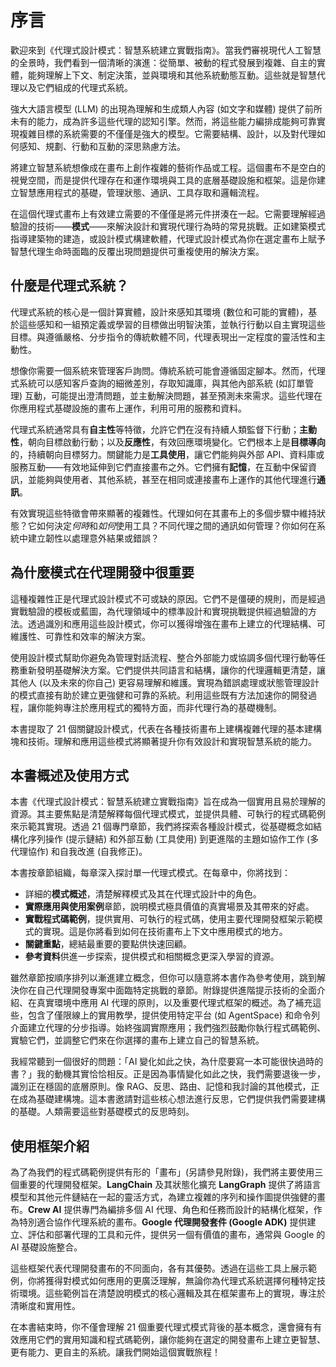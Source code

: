 # 序言

歡迎來到《代理式設計模式：智慧系統建立實戰指南》。當我們審視現代人工智慧的全景時，我們看到一個清晰的演進：從簡單、被動的程式發展到複雜、自主的實體，能夠理解上下文、制定決策，並與環境和其他系統動態互動。這些就是智慧代理以及它們組成的代理式系統。

強大大語言模型 (LLM) 的出現為理解和生成類人內容 (如文字和媒體) 提供了前所未有的能力，成為許多這些代理的認知引擎。然而，將這些能力編排成能夠可靠實現複雜目標的系統需要的不僅僅是強大的模型。它需要結構、設計，以及對代理如何感知、規劃、行動和互動的深思熟慮方法。

將建立智慧系統想像成在畫布上創作複雜的藝術作品或工程。這個畫布不是空白的視覺空間，而是提供代理存在和運作環境與工具的底層基礎設施和框架。這是你建立智慧應用程式的基礎，管理狀態、通訊、工具存取和邏輯流程。

在這個代理式畫布上有效建立需要的不僅僅是將元件拼湊在一起。它需要理解經過驗證的技術——**模式**——來解決設計和實現代理行為時的常見挑戰。正如建築模式指導建築物的建造，或設計模式構建軟體，代理式設計模式為你在選定畫布上賦予智慧代理生命時面臨的反覆出現問題提供可重複使用的解決方案。

## 什麼是代理式系統？

代理式系統的核心是一個計算實體，設計來感知其環境 (數位和可能的實體)，基於這些感知和一組預定義或學習的目標做出明智決策，並執行行動以自主實現這些目標。與遵循嚴格、分步指令的傳統軟體不同，代理表現出一定程度的靈活性和主動性。

想像你需要一個系統來管理客戶詢問。傳統系統可能會遵循固定腳本。然而，代理式系統可以感知客戶查詢的細微差別，存取知識庫，與其他內部系統 (如訂單管理) 互動，可能提出澄清問題，並主動解決問題，甚至預測未來需求。這些代理在你應用程式基礎設施的畫布上運作，利用可用的服務和資料。

代理式系統通常具有**自主性**等特徵，允許它們在沒有持續人類監督下行動；**主動性**，朝向目標啟動行動；以及**反應性**，有效回應環境變化。它們根本上是**目標導向**的，持續朝向目標努力。關鍵能力是**工具使用**，讓它們能夠與外部 API、資料庫或服務互動——有效地延伸到它們直接畫布之外。它們擁有**記憶**，在互動中保留資訊，並能夠與使用者、其他系統，甚至在相同或連接畫布上運作的其他代理進行**通訊**。

有效實現這些特徵會帶來顯著的複雜性。代理如何在其畫布上的多個步驟中維持狀態？它如何決定*何時*和*如何*使用工具？不同代理之間的通訊如何管理？你如何在系統中建立韌性以處理意外結果或錯誤？

## 為什麼模式在代理開發中很重要

這種複雜性正是代理式設計模式不可或缺的原因。它們不是僵硬的規則，而是經過實戰驗證的模板或藍圖，為代理領域中的標準設計和實現挑戰提供經過驗證的方法。透過識別和應用這些設計模式，你可以獲得增強在畫布上建立的代理結構、可維護性、可靠性和效率的解決方案。

使用設計模式幫助你避免為管理對話流程、整合外部能力或協調多個代理行動等任務重新發明基礎解決方案。它們提供共同語言和結構，讓你的代理邏輯更清楚，讓其他人 (以及未來的你自己) 更容易理解和維護。實現為錯誤處理或狀態管理設計的模式直接有助於建立更強健和可靠的系統。利用這些既有方法加速你的開發過程，讓你能夠專注於應用程式的獨特方面，而非代理行為的基礎機制。

本書提取了 21 個關鍵設計模式，代表在各種技術畫布上建構複雜代理的基本建構塊和技術。理解和應用這些模式將顯著提升你有效設計和實現智慧系統的能力。

## 本書概述及使用方式

本書《代理式設計模式：智慧系統建立實戰指南》旨在成為一個實用且易於理解的資源。其主要焦點是清楚解釋每個代理式模式，並提供具體、可執行的程式碼範例來示範其實現。透過 21 個專門章節，我們將探索各種設計模式，從基礎概念如結構化序列操作 (提示鏈結) 和外部互動 (工具使用) 到更進階的主題如協作工作 (多代理協作) 和自我改進 (自我修正)。

本書按章節組織，每章深入探討單一代理式模式。在每章中，你將找到：

* 詳細的**模式概述**，清楚解釋模式及其在代理式設計中的角色。
* **實際應用與使用案例**章節，說明模式極具價值的真實場景及其帶來的好處。
* **實戰程式碼範例**，提供實用、可執行的程式碼，使用主要代理開發框架示範模式的實現。這是你將看到如何在技術畫布上下文中應用模式的地方。
* **關鍵重點**，總結最重要的要點供快速回顧。
* **參考資料**供進一步探索，提供模式和相關概念更深入學習的資源。

雖然章節按順序排列以漸進建立概念，但你可以隨意將本書作為參考使用，跳到解決你在自己代理開發專案中面臨特定挑戰的章節。附錄提供進階提示技術的全面介紹、在真實環境中應用 AI 代理的原則，以及重要代理式框架的概述。為了補充這些，包含了僅限線上的實用教學，提供使用特定平台 (如 AgentSpace) 和命令列介面建立代理的分步指導。始終強調實際應用；我們強烈鼓勵你執行程式碼範例、實驗它們，並調整它們來在你選擇的畫布上建立自己的智慧系統。

我經常聽到一個很好的問題：「AI 變化如此之快，為什麼要寫一本可能很快過時的書？」我的動機其實恰恰相反。正是因為事情變化如此之快，我們需要退後一步，識別正在穩固的底層原則。像 RAG、反思、路由、記憶和我討論的其他模式，正在成為基礎建構塊。這本書邀請對這些核心想法進行反思，它們提供我們需要建構的基礎。人類需要這些對基礎模式的反思時刻。

## 使用框架介紹

為了為我們的程式碼範例提供有形的「畫布」(另請參見附錄)，我們將主要使用三個重要的代理開發框架。**LangChain** 及其狀態化擴充 **LangGraph** 提供了將語言模型和其他元件鏈結在一起的靈活方式，為建立複雜的序列和操作圖提供強健的畫布。**Crew AI** 提供專門為編排多個 AI 代理、角色和任務而設計的結構化框架，作為特別適合協作代理系統的畫布。**Google 代理開發套件 (Google ADK)** 提供建立、評估和部署代理的工具和元件，提供另一個有價值的畫布，通常與 Google 的 AI 基礎設施整合。

這些框架代表代理開發畫布的不同面向，各有其優勢。透過在這些工具上展示範例，你將獲得對模式如何應用的更廣泛理解，無論你為代理式系統選擇何種特定技術環境。這些範例旨在清楚說明模式的核心邏輯及其在框架畫布上的實現，專注於清晰度和實用性。

在本書結束時，你不僅會理解 21 個重要代理式模式背後的基本概念，還會擁有有效應用它們的實用知識和程式碼範例，讓你能夠在選定的開發畫布上建立更智慧、更有能力、更自主的系統。讓我們開始這個實戰旅程！